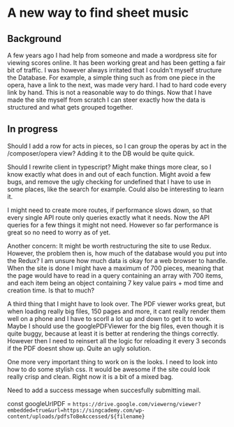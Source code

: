 # A new way to find sheet music

## Background

A few years ago I had help from someone and made a wordpress site for viewing scores online. It has been working great and has been getting a fair bit of traffic. I was however always irritated that I couldn't myself structure the Database. For example, a simple thing such as from one piece in the opera, have a link to the next, was made very hard. I had to hard code every link by hand. This is not a reasonable way to do things. Now that I have made the site myself from scratch I can steer exactly how the data is structured and what gets grouped together. 

## In progress

Should I add a row for acts in pieces, so I can group the operas by act in the /composer/opera view? Adding it to the DB would be quite quick. 

Should I rewrite client in typescript? Might make things more clear, so I know exactly what does in and out of each function. Might avoid a few bugs, and remove the ugly checking for undefined that I have to use in some places, like the search for example. Could also be interesting to learn it.  

I might need to create more routes, if performance slows down, so that every single API route only queries exactly what it needs. Now the API queries for a few things it might not need. However so far performance is great so no need to worry as of yet. 

Another concern: It might be worth restructuring the site to use Redux. However, the problem then is, how much of the database would you put into the Redux? I am unsure how much data is okay for a web browser to handle. When the site is done I might have a maximum of 700 pieces, meaning that the page would have to read in a query containing an array with 700 items, and each item being an object containing 7 key value pairs + mod time and creation time. Is that to much?

A third thing that I might have to look over. The PDF viewer works great, but when loading really big files, 150 pages and more, it cant really render them well on a phone and I have to scorll a lot up and down to get it to work. Maybe I should use the googlePDFViewer for the big files, even though it is quite buggy, because at least it is better at rendering the things correctly. However then I need to reinsert all the logic for reloading it every 3 seconds if the PDF doesnt show up. Quite an ugly solution. 

One more very important thing to work on is the looks. I need to look into how to do some stylish css. It would be awesome if the site could look really crisp and clean. Right now it is a bit of a mixed bag.

Need to add a success message when succesfully submitting mail. 

const googleUrlPDF = `https://drive.google.com/viewerng/viewer?embedded=true&url=https://singcademy.com/wp-content/uploads/pdfsToBeAccessed/${filename}`